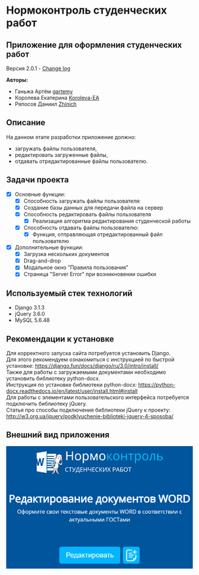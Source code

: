 # Нормоконтроль студенческих работ

## Приложение для оформления студенческих работ

Версия 2.0.1 - [Change log](CHANGELOG.md)

**Авторы:**
* Ганьжа Артём [gartemy](https://github.com/gartemy)
* Королева Екатерина [Koroleva-EA](https://github.com/Koroleva-EA)
* Ряпосов Даниил [Zhinich](https://github.com/Zhinich)

## Описание
На данном этапе разработки приложение должно:
* загружать файлы пользователя,
* редактировать загруженные файлы,
* отдавать отредактированные файлы пользователю.

## Задачи проекта
- [x] Основные функции:
  - [x]  Способность загружать файлы пользователя:
    - [x]  Создание базы данных для передачи файла на сервер
  - [x] Способность редактировать файлы пользователя
    - [x] Реализация алгоритма редактирования студенческой работы
  - [x] Способность отдавать файлы пользователю:
    - [x] Функция, отправляющая отредактированный файл пользователю
- [x] Дополнительные функции:
  - [x] Загрузка нескольких документов 
  - [x] Drag-and-drop
  - [x] Модальное окно "Правила пользования"
  - [x] Страница "Server Error" при возникновении ошибки  
 
## Используемый стек технологий
* Django 3.1.3
* jQuery 3.6.0
* MySQL 5.6.48

## Рекомендации к установке
Для корректного запуска сайта потребуется установить Django.  
Для этого рекомендуем ознакомиться с инструкцией по быстрой установке: https://django.fun/docs/django/ru/3.0/intro/install/  
Также для работы с загружаемыми документами необходимо установить библиотеку python-docx.  
Инструкция по установке библиотеки python-docx: https://python-docx.readthedocs.io/en/latest/user/install.html#install   
Для работы с элементами пользовательского интерфейса потребуется подключить библиотеку jQuery.  
Статья про способы подключения библиотеки jQuery к проекту: http://w3.org.ua/jquery/podklyuchenie-biblioteki-jquery-4-sposoba/

## Внешний вид приложения
<img src="https://github.com/gartemy/ControlSystem/blob/master/pages/static/images/readme-interface.png" >
